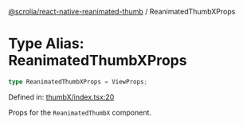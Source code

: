 [@scrolia/react-native-reanimated-thumb](../README.md) / ReanimatedThumbXProps

# Type Alias: ReanimatedThumbXProps

```ts
type ReanimatedThumbXProps = ViewProps;
```

Defined in: [thumbX/index.tsx:20](https://github.com/alpheusday/scrolia/blob/a1d15b8008e894d5dd6b0e61a1c2164d92ca7b98/packages/react-native-reanimated-thumb/src/thumbX/index.tsx#L20)

Props for the `ReanimatedThumbX` component.

